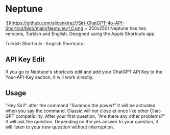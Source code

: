 # Neptune
![](https://github.com/alicankiraz1/Siri-ChatGPT-4o-API-Shortcut/blob/main/Neptunev1.0.png = 250x250)
Neptune has two versions, Turkish and English. Designed using the Apple Shortcuts app.

Turkish Shortcuts : 
English Shortcuts : 

## API Key Edit

If you go to Neptune's shortcuts edit and add your ChatGPT API Key to the Your-API-Key section, it will work directly.

## Usage

"Hey Siri!" after the command "Summon the power!" It will be activated when you say the command. Classic will not close at once like other Chat-GPT compatibility. After your first question, "Are there any other problems?" It will ask the question. Depending on the yes answer to your question, it will listen to your new question without interruption.

